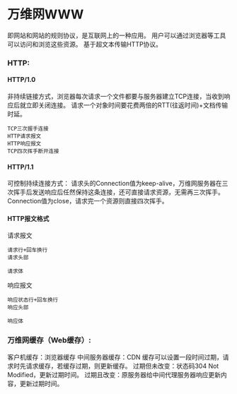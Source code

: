 # **万维网WWW**
即网站和网站的规则协议，是互联网上的一种应用。 用户可以通过浏览器等工具可以访问和浏览这些资源。
基于超文本传输HTTP协议。
### **HTTP:**

#### **HTTP/1.0**
非持续链接方式，浏览器每次请求一个文件都要与服务器建立TCP连接，当收到响应后就立即关闭连接。
请求一个对象时间要花费两倍的RTT(往返时间)+文档传输时延。
```
TCP三次握手连接
HTTP请求报文
HTTP响应报文
TCP四次挥手断开连接
```
#### **HTTP/1.1**
可控制持续连接方式：
请求头的Connection值为keep-alive，万维网服务器在三次挥手后发送响应后任然保持这条连接，还可直接请求资源，无需再三次挥手。
Connection值为close，请求完一个资源则直接四次挥手。
<br>
#### **HTTP报文格式**
请求报文
```
请求行+回车换行
请求头部

请求体
```
响应报文
```
响应状态行+回车换行
响应头部

响应体
```
### **万维网缓存（Web缓存）:**
客户机缓存：浏览器缓存
中间服务器缓存：CDN
缓存可以设置一段时间过期，请求时先请求缓存，若缓存过期，则更新缓存。
过期但未改变：状态码304 Not Modified，更新过期时间。
过期且改变：原服务器给中间代理服务器响应更新内容，更新过期时间。
<br>
<br>
<br>

